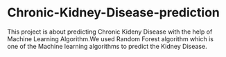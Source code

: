 # Chronic-Kidney-Disease-prediction
This project is about predicting Chronic Kideny Disease with the help of Machine Learning Algorithm.We used Random Forest algorithm which is one of the Machine learning algorithms to predict the Kidney Disease.
